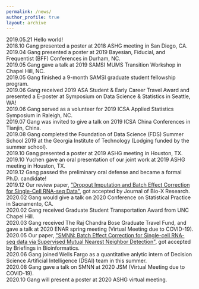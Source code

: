 ```yaml
---
permalink: /news/
author_profile: true
layout: archive
---
```

2019.05.21 Hello world! 
<br> 2018.10 Gang presented a poster at 2018 ASHG meeting in San Diego, CA.
<br> 2019.04 Gang presented a poster at 2019 Bayesian, Fiducial, and Frequentist (BFF) Conferences in Durham, NC.
<br> 2019.05 Gang gave a talk at 2019 SAMSI MUMS Transition Workshop in Chapel Hill, NC.
<br> 2019.05 Gang finished a 9-month SAMSI graduate student fellowship program.
<br> 2019.06 Gang received 2019 ASA Student & Early Career Travel Award and presented a E-poster at Symposium on Data Science & Statistics in Seattle, WA!
<br> 2019.06 Gang served as a volunteer for 2019 ICSA Applied Statistics Symposium in Raleigh, NC. 
<br> 2019.07 Gang was invited to give a talk on 2019 ICSA China Conferences in Tianjin, China.
<br> 2019.08 Gang completed the Foundation of Data Science (FDS) Summer School 2019 at the Georgia Institute of Technology (Lodging funded by the summer school). 
<br> 2019.10 Gang presented a poster at 2019 ASHG meeting in Houston, TX.
<br> 2019.10 Yuchen gave an oral presentation of our joint work at 2019 ASHG meeting in Houston, TX. 
<br> 2019.12 Gang passed the preliminary oral defense and became a formal Ph.D. candidate!
<br> 2019.12 Our review paper, ["Dropout Imputation and Batch Effect Correction for Single-Cell RNA-seq Data"](https://journals.lww.com/jbioxresearch/Fulltext/2019/12000/Dropout_imputation_and_batch_effect_correction_for.4.aspx), got accepted by Journal of Bio-X Research. 
<br> 2020.02 Gang would give a talk on 2020 Conference on Statistical Practice in Sacramento, CA.
<br> 2020.02 Gang received Graduate Student Transportation Award from UNC Chapel Hill.
<br> 2020.03 Gang received The Raj Chandra Bose Graduate Travel Fund, and gave a talk at 2020 ENAR spring meeting (Virtual Meeting due to COVID-19).
<br> 2020.05 Our paper, ["SMNN: Batch Effect Correction for Single-cell RNA-seq data via Supervised Mutual Nearest Neighbor Detection"](https://doi.org/10.1101/672261), got accepted by Briefings in Bioinformatics.
<br> 2020.06 Gang joined Wells Fargo as a quantitative anlytic intern of Decision Science Artificial Intelligence (DSAI) team in this summer.
<br> 2020.08 Gang gave a talk on SMNN at 2020 JSM (Virtual Meeting due to COVID-19).
<br> 2020.10 Gang will present a poster at 2020 ASHG virtual meeting.

 
